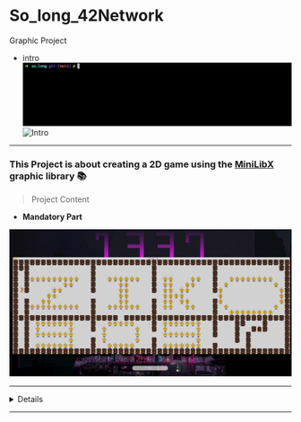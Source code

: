 # So_long_42Network
Graphic Project

- intro
![makefile](readme_img/Intro.gif)
![Intro](readme_img/Intro1.gif)

---
### This Project is about creating a 2D game using the [MiniLibX](https://harm-smits.github.io/42docs/libs/minilibx/getting_started.html) graphic library 📚

>  Project Content

- **Mandatory Part** 

![alt text](readme_img/mandatory.gif)

---

<details>
<summary> Details </summary>
In this part of the project, I worked on creating a simple 2D game with some features like :
<br>
intro✨
<br>
player 🐭 (jerry)
<br>
sprites ✅
<br>
Collectible 🌟
<br>
walls 🧱
<br>
Doors 🚪
<br>
Number of moves ➒⓿➒
<br>
</details>

---
